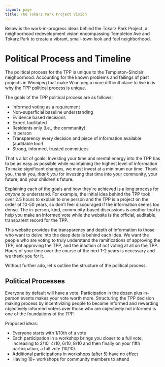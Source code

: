 ```yaml
---
layout: page
title: The Tokarz Park Project Vision
---
```


Below is the work-in-progress ideas behind the Tokarz Park Project, a neighborhood redevelopment vision encompassing Templeton Ave and Tokarz Park to create a vibrant, small-town look and feel neighborhood.

# Political Process and Timeline

The political process for the TPP is unique to the Templeton-Sinclair neighborhood. Accounting for the known problems and failings of past projects in Winnipeg that make Winnipeg a more difficult place to live in is why the TPP political process is unique.

The goals of the TPP political process are as follows:

* Informed voting as a requirement
* Non-superficial baseline understanding
* Evidence based decisions
* Expert facilitated
* Residents only (i.e., the community)
* In person
* Transparency every decision and piece of information available (auditable too!)
* Strong, informed, trusted committees

That's a lot of goals! Investing your time and mental energy into the TPP has to be as easy as possible while maintaining the highest level of information. To make significant changes, we must invest at a minimum our time. Thank you, thank you, _thank you_ for investing that time into your community, your future, and your children's future.

Explaining each of the goals and how they're achieved is a long process for _anyone_ to understand. For example, the initial idea behind the TPP took over 2.5 hours to explain to one person and the TPP is a project on the order of 10-50 years, so don't feel discouraged if the information seems too dense. The in-person, kind, community-based discussions is another tool to help you make an informed vote while the website is the official, auditable, transparent record for the TPP.

This website provides the transparency and depth of information to those who want to delve into the deep details behind each idea. We want the people who are voting to truly understand the ramifications of approving the TPP, not approving the TPP, and the inaction of not voting at all on the TPP. Hours of your time over the course of the next 1-2 years is necessary and we thank you for it.

Without further ado, let's outline the structure of the political process.

## Political Processes

Everyone by default will have a vote. Participation in the dozen plus in-person events makes your vote worth more. Structuring the TPP decision making process by incentivizing people to become informed and rewarding objectively informed voters over those who are objectively not informed is one of the foundations of the TPP.

Proposed ideas:

* Everyone starts with 1/10th of a vote
* Each participation in a workshop brings you closer to a full vote, increasing to 2/10, 4/10, 6/10, 8/10 and then finally on your fifth participation, a full vote (10/10).
* Additional participations in workshops (after 5) have no effect
* Having 10+ workshops for community members to attend
